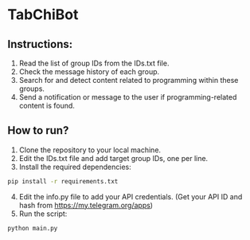 # TabChiBot

## Instructions:
1. Read the list of group IDs from the IDs.txt file.
2. Check the message history of each group.
3. Search for and detect content related to programming within these groups.
4. Send a notification or message to the user if programming-related content is found.

## How to run?
1. Clone the repository to your local machine.
2. Edit the IDs.txt file and add target group IDs, one per line.
3. Install the required dependencies:
```bash
pip install -r requirements.txt
 ```
4. Edit the info.py file to add your API credentials. (Get your API ID and hash from https://my.telegram.org/apps)
5. Run the script:
```bash
python main.py
```
